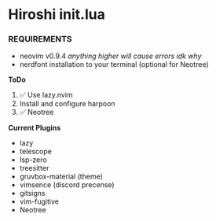 # Hiroshi init.lua

### REQUIREMENTS
- neovim v0.9.4 _anything higher will cause errors idk why_
- nerdfont installation to your terminal (optional for Neotree)

**ToDo**

1. ✅ Use lazy.nvim
2. Install and configure harpoon
3. ✅ Neotree


**Current Plugins**
- lazy
- telescope
- lsp-zero
- treesitter
- gruvbox-material (theme)
- vimsence (discord precense)
- gitsigns
- vim-fugitive
- Neotree
